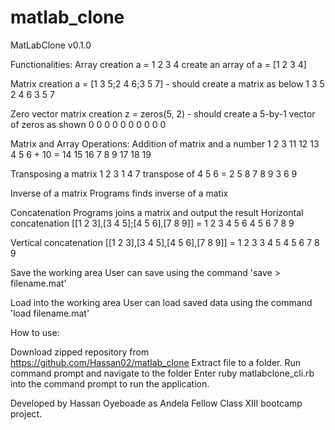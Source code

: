 # matlab_clone
MatLabClone v0.1.0




Functionalities:
Array creation
a = 1 2 3 4 create an array of a = [1 2 3 4]

Matrix creation
a = [1 3 5;2 4 6;3 5 7] - should create a matrix as below
    1 3 5
    2 4 6
    3 5 7
    
Zero vector matrix creation
z = zeros(5, 2) - should create a 5-by-1 vector of zeros as shown
    0 0 0 0 0
    0 0 0 0 0

Matrix and Array Operations:
Addition of matrix and a number
1 2 3         11  12  13
4 5 6 + 10 =  14  15  16
7 8 9         17  18  19

Transposing a matrix
              1 2 3       1 4 7
transpose of  4 5 6   =   2 5 8
              7 8 9       3 6 9

Inverse of a matrix
Programs finds inverse of a matix

Concatenation
Programs joins a matrix and output the result
Horizontal concatenation
[[1 2 3],[3 4 5];[4 5 6],[7 8 9]] = 1 2 3 4 5 6
							                      4 5 6 7 8 9

Vertical concatenation
[[1 2 3],[3 4 5],[4 5 6],[7 8 9]] = 1 2 3
							                      3 4 5
							                      4 5 6
							                      7 8 9

Save the working area
User can save using the command 'save > filename.mat'

Load into the working area
User can load saved data using the command 'load filename.mat'

How to use:

   Download zipped repository from https://github.com/Hassan02/matlab_clone
   Extract file to a folder.
   Run command prompt and navigate to the folder
   Enter ruby matlabclone_cli.rb into the command prompt to run the application.
   
Developed by Hassan Oyeboade as Andela Fellow Class XIII bootcamp project.
